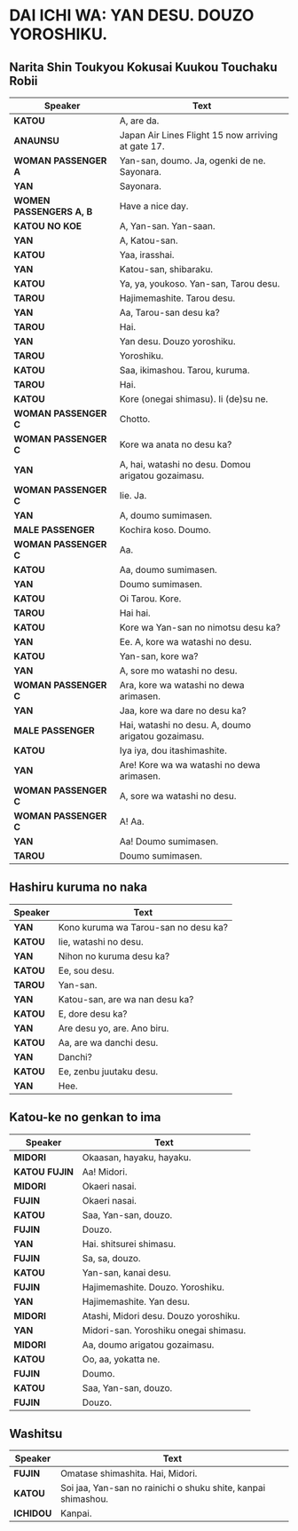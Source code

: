 # DAI ICHI WA: YAN DESU. DOUZO YOROSHIKU.

## Narita Shin Toukyou Kokusai Kuukou Touchaku Robii

| Speaker                   | Text                                               |
| ------------------------- | -------------------------------------------------- |
| **KATOU**                 | A, are da.                                         |
| **ANAUNSU**               | Japan Air Lines Flight 15 now arriving at gate 17. |
| **WOMAN PASSENGER A**     | Yan-san, doumo. Ja, ogenki de ne. Sayonara.        |
| **YAN**                   | Sayonara.                                          |
| **WOMEN PASSENGERS A, B** | Have a nice day.                                   |
| **KATOU NO KOE**          | A, Yan-san. Yan-saan.                              |
| **YAN**                   | A, Katou-san.                                      |
| **KATOU**                 | Yaa, irasshai.                                     |
| **YAN**                   | Katou-san, shibaraku.                              |
| **KATOU**                 | Ya, ya, youkoso. Yan-san, Tarou desu.              |
| **TAROU**                 | Hajimemashite. Tarou desu.                         |
| **YAN**                   | Aa, Tarou-san desu ka?                             |
| **TAROU**                 | Hai.                                               |
| **YAN**                   | Yan desu. Douzo yoroshiku.                         |
| **TAROU**                 | Yoroshiku.                                         |
| **KATOU**                 | Saa, ikimashou. Tarou, kuruma.                     |
| **TAROU**                 | Hai.                                               |
| **KATOU**                 | Kore (onegai shimasu). Ii (de)su ne.               |
| **WOMAN PASSENGER C**     | Chotto.                                            |
| **WOMAN PASSENGER C**     | Kore wa anata no desu ka?                          |
| **YAN**                   | A, hai, watashi no desu. Domou arigatou gozaimasu. |
| **WOMAN PASSENGER C**     | Iie. Ja.                                           |
| **YAN**                   | A, doumo sumimasen.                                |
| **MALE PASSENGER**        | Kochira koso. Doumo.                               |
| **WOMAN PASSENGER C**     | Aa.                                                |
| **KATOU**                 | Aa, doumo sumimasen.                               |
| **YAN**                   | Doumo sumimasen.                                   |
| **KATOU**                 | Oi Tarou. Kore.                                    |
| **TAROU**                 | Hai hai.                                           |
| **KATOU**                 | Kore wa Yan-san no nimotsu desu ka?                |
| **YAN**                   | Ee. A, kore wa watashi no desu.                    |
| **KATOU**                 | Yan-san, kore wa?                                  |
| **YAN**                   | A, sore mo watashi no desu.                        |
| **WOMAN PASSENGER C**     | Ara, kore wa watashi no dewa arimasen.             |
| **YAN**                   | Jaa, kore wa dare no desu ka?                      |
| **MALE PASSENGER**        | Hai, watashi no desu. A, doumo arigatou gozaimasu. |
| **KATOU**                 | Iya iya, dou itashimashite.                        |
| **YAN**                   | Are! Kore wa wa watashi no dewa arimasen.          |
| **WOMAN PASSENGER C**     | A, sore wa watashi no desu.                        |
| **WOMAN PASSENGER C**     | A! Aa.                                             |
| **YAN**                   | Aa! Doumo sumimasen.                               |
| **TAROU**                 | Doumo sumimasen.                                   |

## Hashiru kuruma no naka

| Speaker   | Text                                 |
| --------- | ------------------------------------ |
| **YAN**   | Kono kuruma wa Tarou-san no desu ka? |
| **KATOU** | Iie, watashi no desu.                |
| **YAN**   | Nihon no kuruma desu ka?             |
| **KATOU** | Ee, sou desu.                        |
| **TAROU** | Yan-san.                             |
| **YAN**   | Katou-san, are wa nan desu ka?       |
| **KATOU** | E, dore desu ka?                     |
| **YAN**   | Are desu yo, are. Ano biru.          |
| **KATOU** | Aa, are wa danchi desu.              |
| **YAN**   | Danchi?                              |
| **KATOU** | Ee, zenbu juutaku desu.              |
| **YAN**   | Hee.                                 |

## Katou-ke no genkan to ima

| Speaker         | Text                                  |
| --------------- | ------------------------------------- |
| **MIDORI**      | Okaasan, hayaku, hayaku.              |
| **KATOU FUJIN** | Aa! Midori.                           |
| **MIDORI**      | Okaeri nasai.                         |
| **FUJIN**       | Okaeri nasai.                         |
| **KATOU**       | Saa, Yan-san, douzo.                  |
| **FUJIN**       | Douzo.                                |
| **YAN**         | Hai. shitsurei shimasu.               |
| **FUJIN**       | Sa, sa, douzo.                        |
| **KATOU**       | Yan-san, kanai desu.                  |
| **FUJIN**       | Hajimemashite. Douzo. Yoroshiku.      |
| **YAN**         | Hajimemashite. Yan desu.              |
| **MIDORI**      | Atashi, Midori desu. Douzo yoroshiku. |
| **YAN**         | Midori-san. Yoroshiku onegai shimasu. |
| **MIDORI**      | Aa, doumo arigatou gozaimasu.         |
| **KATOU**       | Oo, aa, yokatta ne.                   |
| **FUJIN**       | Doumo.                                |
| **KATOU**       | Saa, Yan-san, douzo.                  |
| **FUJIN**       | Douzo.                                |

## Washitsu

| Speaker     | Text                                                          |
| ----------- | ------------------------------------------------------------- |
| **FUJIN**   | Omatase shimashita. Hai, Midori.                              |
| **KATOU**   | Soi jaa, Yan-san no rainichi o shuku shite, kanpai shimashou. |
| **ICHIDOU** | Kanpai.                                                       |
